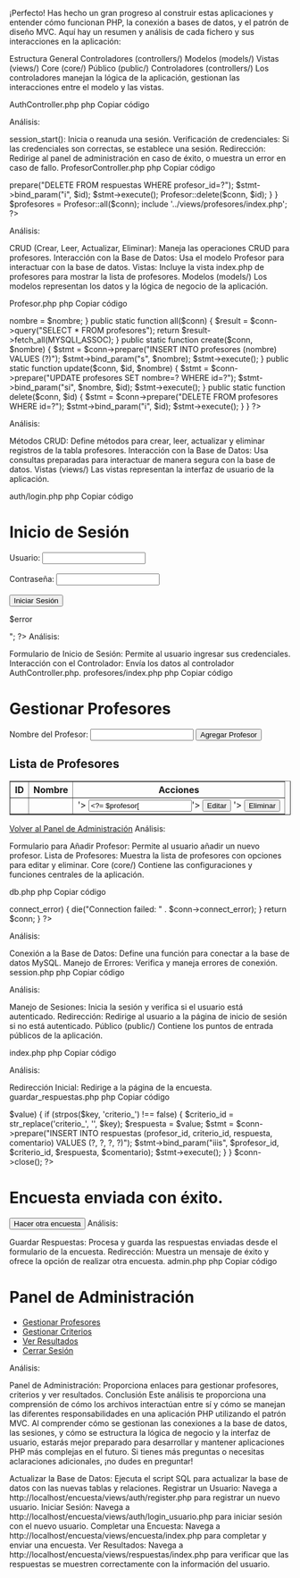¡Perfecto! Has hecho un gran progreso al construir estas aplicaciones y entender cómo funcionan PHP, la conexión a bases de datos, y el patrón de diseño MVC. Aquí hay un resumen y análisis de cada fichero y sus interacciones en la aplicación:

Estructura General
Controladores (controllers/)
Modelos (models/)
Vistas (views/)
Core (core/)
Público (public/)
Controladores (controllers/)
Los controladores manejan la lógica de la aplicación, gestionan las interacciones entre el modelo y las vistas.

AuthController.php
php
Copiar código
<?php
include_once '../core/session.php';

session_start();

if ($_SERVER["REQUEST_METHOD"] == "POST") {
    $username = $_POST['username'];
    $password = $_POST['password'];

    if ($username == "admin" && $password == "password") {
        $_SESSION['loggedin'] = true;
        header("Location: ../public/admin.php");
        exit();
    } else {
        $error = "Nombre de usuario o contraseña incorrectos.";
        include '../views/auth/login.php';
    }
} else {
    include '../views/auth/login.php';
}
?>
Análisis:

session_start(): Inicia o reanuda una sesión.
Verificación de credenciales: Si las credenciales son correctas, se establece una sesión.
Redirección: Redirige al panel de administración en caso de éxito, o muestra un error en caso de fallo.
ProfesorController.php
php
Copiar código
<?php
include_once '../models/Profesor.php';
include_once '../core/db.php';

$conn = connectDB();

if ($_SERVER["REQUEST_METHOD"] == "POST") {
    $action = $_POST['action'];
    if ($action == "add") {
        Profesor::create($conn, $_POST['nombre']);
    } elseif ($action == "edit") {
        Profesor::update($conn, $_POST['id'], $_POST['nombre']);
    } elseif ($action == "delete") {
        $id = $_POST['id'];
        $stmt = $conn->prepare("DELETE FROM respuestas WHERE profesor_id=?");
        $stmt->bind_param("i", $id);
        $stmt->execute();
        Profesor::delete($conn, $id);
    }
}

$profesores = Profesor::all($conn);
include '../views/profesores/index.php';
?>
Análisis:

CRUD (Crear, Leer, Actualizar, Eliminar): Maneja las operaciones CRUD para profesores.
Interacción con la Base de Datos: Usa el modelo Profesor para interactuar con la base de datos.
Vistas: Incluye la vista index.php de profesores para mostrar la lista de profesores.
Modelos (models/)
Los modelos representan los datos y la lógica de negocio de la aplicación.

Profesor.php
php
Copiar código
<?php
class Profesor {
    public $id;
    public $nombre;

    public function __construct($nombre) {
        $this->nombre = $nombre;
    }

    public static function all($conn) {
        $result = $conn->query("SELECT * FROM profesores");
        return $result->fetch_all(MYSQLI_ASSOC);
    }

    public static function create($conn, $nombre) {
        $stmt = $conn->prepare("INSERT INTO profesores (nombre) VALUES (?)");
        $stmt->bind_param("s", $nombre);
        $stmt->execute();
    }

    public static function update($conn, $id, $nombre) {
        $stmt = $conn->prepare("UPDATE profesores SET nombre=? WHERE id=?");
        $stmt->bind_param("si", $nombre, $id);
        $stmt->execute();
    }

    public static function delete($conn, $id) {
        $stmt = $conn->prepare("DELETE FROM profesores WHERE id=?");
        $stmt->bind_param("i", $id);
        $stmt->execute();
    }
}
?>
Análisis:

Métodos CRUD: Define métodos para crear, leer, actualizar y eliminar registros de la tabla profesores.
Interacción con la Base de Datos: Usa consultas preparadas para interactuar de manera segura con la base de datos.
Vistas (views/)
Las vistas representan la interfaz de usuario de la aplicación.

auth/login.php
php
Copiar código
<!DOCTYPE html>
<html lang="es">
<head>
    <meta charset="UTF-8">
    <title>Inicio de Sesión</title>
</head>
<body>
    <h1>Inicio de Sesión</h1>
    <form method="post" action="../../controllers/AuthController.php">
        <label for="username">Usuario:</label>
        <input type="text" id="username" name="username" required><br><br>
        <label for="password">Contraseña:</label>
        <input type="password" id="password" name="password" required><br><br>
        <input type="submit" value="Iniciar Sesión">
    </form>
    <?php if (isset($error)) echo "<p>$error</p>"; ?>
</body>
</html>
Análisis:

Formulario de Inicio de Sesión: Permite al usuario ingresar sus credenciales.
Interacción con el Controlador: Envía los datos al controlador AuthController.php.
profesores/index.php
php
Copiar código
<!DOCTYPE html>
<html lang="es">
<head>
    <meta charset="UTF-8">
    <title>Gestionar Profesores</title>
</head>
<body>
    <h1>Gestionar Profesores</h1>
    <form method="post" action="../../controllers/ProfesorController.php">
        <input type="hidden" name="action" value="add">
        <label for="nombre">Nombre del Profesor:</label>
        <input type="text" id="nombre" name="nombre" required>
        <input type="submit" value="Agregar Profesor">
    </form>
    <h2>Lista de Profesores</h2>
    <table border="1">
        <tr>
            <th>ID</th>
            <th>Nombre</th>
            <th>Acciones</th>
        </tr>
        <?php foreach ($profesores as $profesor): ?>
            <tr>
                <td><?= $profesor['id'] ?></td>
                <td><?= $profesor['nombre'] ?></td>
                <td>
                    <form style='display:inline;' method='post' action="../../controllers/ProfesorController.php">
                        <input type='hidden' name='action' value='edit'>
                        <input type='hidden' name='id' value='<?= $profesor['id'] ?>'>
                        <input type='text' name='nombre' value='<?= $profesor['nombre'] ?>'>
                        <input type='submit' value='Editar'>
                    </form>
                    <form style='display:inline;' method='post' action="../../controllers/ProfesorController.php">
                        <input type='hidden' name='action' value='delete'>
                        <input type='hidden' name='id' value='<?= $profesor['id'] ?>'>
                        <input type='submit' value='Eliminar' onclick="return confirm('¿Estás seguro de que deseas eliminar este profesor?')">
                    </form>
                </td>
            </tr>
        <?php endforeach; ?>
    </table>
    <a href="../../public/admin.php">Volver al Panel de Administración</a>
</body>
</html>
Análisis:

Formulario para Añadir Profesor: Permite al usuario añadir un nuevo profesor.
Lista de Profesores: Muestra la lista de profesores con opciones para editar y eliminar.
Core (core/)
Contiene las configuraciones y funciones centrales de la aplicación.

db.php
php
Copiar código
<?php
function connectDB() {
    $servername = "localhost";
    $username = "root";
    $password = "";
    $dbname = "encuesta_profesor";

    $conn = new mysqli($servername, $username, $password, $dbname);

    if ($conn->connect_error) {
        die("Connection failed: " . $conn->connect_error);
    }

    return $conn;
}
?>
Análisis:

Conexión a la Base de Datos: Define una función para conectar a la base de datos MySQL.
Manejo de Errores: Verifica y maneja errores de conexión.
session.php
php
Copiar código
<?php
function check_session() {
    session_start();
    if (!isset($_SESSION['loggedin']) || $_SESSION['loggedin'] !== true) {
        header("Location: ../views/auth/login.php");
        exit();
    }
}
?>
Análisis:

Manejo de Sesiones: Inicia la sesión y verifica si el usuario está autenticado.
Redirección: Redirige al usuario a la página de inicio de sesión si no está autenticado.
Público (public/)
Contiene los puntos de entrada públicos de la aplicación.

index.php
php
Copiar código
<?php
header("Location: ../views/encuesta/index.php");
exit();
?>
Análisis:

Redirección Inicial: Redirige a la página de la encuesta.
guardar_respuestas.php
php
Copiar código
<?php
include '../core/db.php';

$conn = connectDB();

$profesor_id = $_POST['profesor_id'];
$comentario = $_POST['comentario'];

foreach ($_POST as $key => $value) {
    if (strpos($key, 'criterio_') !== false) {
        $criterio_id = str_replace('criterio_', '', $key);
        $respuesta = $value;

        $stmt = $conn->prepare("INSERT INTO respuestas (profesor_id, criterio_id, respuesta, comentario) VALUES (?, ?, ?, ?)");
        $stmt->bind_param("iiis", $profesor_id, $criterio_id, $respuesta, $comentario);
        $stmt->execute();
    }
}

$conn->close();
?>

<!DOCTYPE html>
<html lang="es">
<head>
    <meta charset="UTF-8">
    <title>Encuesta Enviada</title>
</head>
<body>
    <h1>Encuesta enviada con éxito.</h1>
    <a href="../views/encuesta/index.php"><button>Hacer otra encuesta</button></a>
</body>
</html>
Análisis:

Guardar Respuestas: Procesa y guarda las respuestas enviadas desde el formulario de la encuesta.
Redirección: Muestra un mensaje de éxito y ofrece la opción de realizar otra encuesta.
admin.php
php
Copiar código
<?php
include '../core/session.php';
check_session();
?>
<!DOCTYPE html>
<html lang="es">
<head>
    <meta charset="UTF-8">
    <title>Panel de Administración</title>
</head>
<body>
    <h1>Panel de Administración</h1>
    <nav>
        <ul>
            <li><a href="../controllers/ProfesorController.php">Gestionar Profesores</a></li>
            <li><a href="../controllers/CriterioController.php">Gestionar Criterios</a></li>
            <li><a href="../controllers/RespuestaController.php">Ver Resultados</a></li>
            <li><a href="logout.php">Cerrar Sesión</a></li>
        </ul>
    </nav>
</body>
</html>
Análisis:

Panel de Administración: Proporciona enlaces para gestionar profesores, criterios y ver resultados.
Conclusión
Este análisis te proporciona una comprensión de cómo los archivos interactúan entre sí y cómo se manejan las diferentes responsabilidades en una aplicación PHP utilizando el patrón MVC. Al comprender cómo se gestionan las conexiones a la base de datos, las sesiones, y cómo se estructura la lógica de negocio y la interfaz de usuario, estarás mejor preparado para desarrollar y mantener aplicaciones PHP más complejas en el futuro. Si tienes más preguntas o necesitas aclaraciones adicionales, ¡no dudes en preguntar!

Actualizar la Base de Datos: Ejecuta el script SQL para actualizar la base de datos con las nuevas tablas y relaciones.
Registrar un Usuario: Navega a http://localhost/encuesta/views/auth/register.php para registrar un nuevo usuario.
Iniciar Sesión: Navega a http://localhost/encuesta/views/auth/login_usuario.php para iniciar sesión con el nuevo usuario.
Completar una Encuesta: Navega a http://localhost/encuesta/views/encuesta/index.php para completar y enviar una encuesta.
Ver Resultados: Navega a http://localhost/encuesta/views/respuestas/index.php para verificar que las respuestas se muestren correctamente con la información del usuario.




